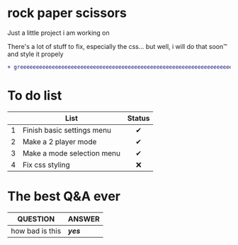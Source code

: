 # rock paper scissors

Just a little project i am working on

There's a lot of stuff to fix, especially the css... but well, i will do that soon™ and style it propely


```diff
+ greeeeeeeeeeeeeeeeeeeeeeeeeeeeeeeeeeeeeeeeeeeeeeeeeeeeeeeeeeeeeeeeeeeeeeen
```


# To do list


|   | List                       | Status |
|---|----------------------------|:------:|
| 1 | Finish basic settings menu |    ✔   |
| 2 | Make a 2 player mode       |    ✔   |
| 3 | Make a mode selection menu |    ✔   |
| 4 | Fix css styling            |    ❌  |


# The best Q&A ever


| QUESTION          | ANSWER                                                             |
| ----------------- | ------------------------------------------------------------------ |
| how bad is this | **_yes_** |

